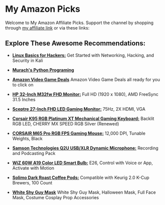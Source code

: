 # My Amazon Picks

Welcome to My Amazon Affiliate Picks. Support the channel by shopping through [my affiliate link](https://amzn.to/3n1nAgO) or via these links:

## Explore These Awesome Recommendations:

- [**Linux Basics for Hackers:**](https://amzn.to/3CRhbfs)
  Get Started with Networking, Hacking, and Security in Kali

- [**Murach's Python Programing**](https://amzn.to/3FU4dzD)

- [**Amazon Video Game Deals**](https://www.amazon.com/s?k=video+games&i=videogames&camp=1789&creative=9325&linkCode=ur2&linkId=62ef8789832ef45b83222b08fc16f6e8&tag=doy07-20)
  Amazon Video Game Deals all ready for you to click on

- [**HP 32-Inch M32fw FHD Monitor:**](https://amzn.to/46UMFQ1)
  Full HD (1920 x 1080), AMD FreeSync 31.5 Inches

- [**Sceptre 27-Inch FHD LED Gaming Monitor:**](https://amzn.to/3QsPamL)
  75Hz, 2X HDMI, VGA

- [**Corsair K95 RGB Platinum XT Mechanical Gaming Keyboard:**](https://amzn.to/46H2x8)
  Backlit RGB LED, CHERRY MX SPEED RGB Silver (Renewed)

- [**CORSAIR M65 Pro RGB FPS Gaming Mouse:**](https://amzn.to/3Q5MIBg)
  12,000 DPI, Tunable Weights, Black

- [**Samson Technologies Q2U USB/XLR Dynamic Microphone:**](https://amzn.to/3N4X80f)
  Recording and Podcasting Pack

- [**WiZ 60W A19 Color LED Smart Bulb:**](https://amzn.to/405ThIC)
  E26, Control with Voice or App, Activate with Motion

- [**Solimo Dark Roast Coffee Pods:**](https://amzn.to/3HQ7ekV)
  Compatible with Keurig 2.0 K-Cup Brewers, 100 Count

- [**White Shy Guy Mask**](https://amzn.to/3Qyro7x)
  White Shy Guy Mask, Halloween Mask, Full Face Mask, Costume Cosplay Prop Accessories


